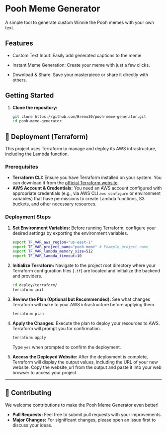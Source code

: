 # Pooh Meme Generator

A simple tool to generate custom Winnie the Pooh memes with your own text.

##  Features
- Custom Text Input: Easily add generated captions to the meme.

- Instant Meme Generation: Create your meme with just a few clicks.

- Download & Share: Save your masterpiece or share it directly with others.

## Getting Started

1. **Clone the repository:**
    ```bash
    git clone https://github.com/Breno30/pooh-meme-generator.git
    cd pooh-meme-generator
    ```

## 🚀 Deployment (Terraform)

This project uses Terraform to manage and deploy its AWS infrastructure, including the Lambda function.

### Prerequisites

  * **Terraform CLI:** Ensure you have Terraform installed on your system. You can download it from the [official Terraform website](https://developer.hashicorp.com/terraform/downloads).
  * **AWS Account & Credentials:** You need an AWS account configured with appropriate credentials (e.g., via AWS CLI `aws configure` or environment variables) that have permissions to create Lambda functions, S3 buckets, and other necessary resources.

### Deployment Steps

1.  **Set Environment Variables:** Before running Terraform, configure your desired settings by exporting the environment variables.

    ```bash
    export TF_VAR_aws_region="us-east-1"
    export TF_VAR_project_name="pooh-meme" # Example project name
    export TF_VAR_lambda_memory_size=512
    export TF_VAR_lambda_timeout=10
    ```

2.  **Initialize Terraform:** Navigate to the project root directory where your Terraform configuration files (`.tf`) are located and initialize the backend and providers.

    ```bash
    cd deploy/terraform/ 
    terraform init
    ```

3.  **Review the Plan (Optional but Recommended):** See what changes Terraform will make to your AWS infrastructure before applying them.

    ```bash
    terraform plan
    ```

4.  **Apply the Changes:** Execute the plan to deploy your resources to AWS. Terraform will prompt you for confirmation.

    ```bash
    terraform apply
    ```

    Type `yes` when prompted to confirm the deployment.

5. **Access the Deployed Website:** After the deployment is complete, Terraform will display the output values, including the URL of your new website. Copy the website_url from the output and paste it into your web browser to access your project.
-----

## 🤝 Contributing

We welcome contributions to make the Pooh Meme Generator even better\!

  * **Pull Requests:** Feel free to submit pull requests with your improvements.
  * **Major Changes:** For significant changes, please open an issue first to discuss your ideas.
